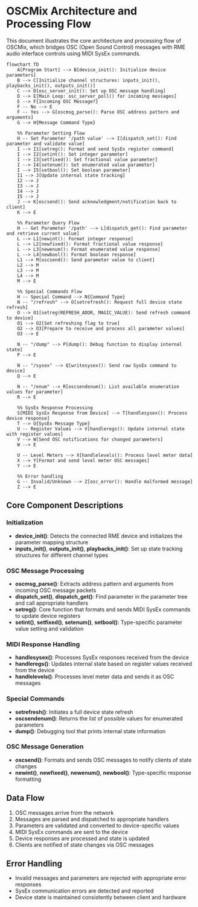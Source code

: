 # OSCMix Architecture and Processing Flow

This document illustrates the core architecture and processing flow of OSCMix, which bridges OSC (Open Sound Control) messages with RME audio interface controls using MIDI SysEx commands.

```mermaid
flowchart TD
    A[Program Start] --> B[device_init(): Initialize device parameters]
    B --> C[Initialize channel structures: inputs_init(), playbacks_init(), outputs_init()]
    C --> D[osc_server_init(): Set up OSC message handling]
    D --> E[Main Loop: osc_server_poll() for incoming messages]
    E --> F{Incoming OSC Message?}
    F -- No --> E
    F -- Yes --> G[oscmsg_parse(): Parse OSC address pattern and arguments]
    G --> H{Message Command Type}

    %% Parameter Setting Flow
    H -- Set Parameter '/path value' --> I[dispatch_set(): Find parameter and validate value]
    I --> I1[setreg(): Format and send SysEx register command]
    I --> I2[setint(): Set integer parameter]
    I --> I3[setfixed(): Set fractional value parameter]
    I --> I4[setenum(): Set enumerated value parameter]
    I --> I5[setbool(): Set boolean parameter]
    I1 --> J[Update internal state tracking]
    I2 --> J
    I3 --> J
    I4 --> J
    I5 --> J
    J --> K[oscsend(): Send acknowledgment/notification back to client]
    K --> E

    %% Parameter Query Flow
    H -- Get Parameter '/path' --> L[dispatch_get(): Find parameter and retrieve current value]
    L --> L1[newint(): Format integer response]
    L --> L2[newfixed(): Format fractional value response]
    L --> L3[newenum(): Format enumerated value response]
    L --> L4[newbool(): Format boolean response]
    L1 --> M[oscsend(): Send parameter value to client]
    L2 --> M
    L3 --> M
    L4 --> M
    M --> E

    %% Special Commands Flow
    H -- Special Command --> N{Command Type}
    N -- "/refresh" --> O[setrefresh(): Request full device state refresh]
    O --> O1[setreg(REFRESH_ADDR, MAGIC_VALUE): Send refresh command to device]
    O1 --> O2[Set refreshing flag to true]
    O2 --> O3[Prepare to receive and process all parameter values]
    O3 --> E

    N -- "/dump" --> P[dump(): Debug function to display internal state]
    P --> E

    N -- "/sysex" --> Q[writesysex(): Send raw SysEx command to device]
    Q --> E

    N -- "/enum" --> R[oscsendenum(): List available enumeration values for parameter]
    R --> E

    %% SysEx Response Processing
    S[MIDI SysEx Response from Device] --> T[handlesysex(): Process device response]
    T --> U{SysEx Message Type}
    U -- Register Values --> V[handleregs(): Update internal state with register values]
    V --> W[Send OSC notifications for changed parameters]
    W --> E

    U -- Level Meters --> X[handlelevels(): Process level meter data]
    X --> Y[Format and send level meter OSC messages]
    Y --> E

    %% Error handling
    G -- Invalid/Unknown --> Z[osc_error(): Handle malformed message]
    Z --> E
```

## Core Component Descriptions

### Initialization

- **device_init()**: Detects the connected RME device and initializes the parameter mapping structure
- **inputs_init()**, **outputs_init()**, **playbacks_init()**: Set up state tracking structures for different channel types

### OSC Message Processing

- **oscmsg_parse()**: Extracts address pattern and arguments from incoming OSC message packets
- **dispatch_set()**, **dispatch_get()**: Find parameter in the parameter tree and call appropriate handlers
- **setreg()**: Core function that formats and sends MIDI SysEx commands to update device registers
- **setint()**, **setfixed()**, **setenum()**, **setbool()**: Type-specific parameter value setting and validation

### MIDI Response Handling

- **handlesysex()**: Processes SysEx responses received from the device
- **handleregs()**: Updates internal state based on register values received from the device
- **handlelevels()**: Processes level meter data and sends it as OSC messages

### Special Commands

- **setrefresh()**: Initiates a full device state refresh
- **oscsendenum()**: Returns the list of possible values for enumerated parameters
- **dump()**: Debugging tool that prints internal state information

### OSC Message Generation

- **oscsend()**: Formats and sends OSC messages to notify clients of state changes
- **newint()**, **newfixed()**, **newenum()**, **newbool()**: Type-specific response formatting

## Data Flow

1. OSC messages arrive from the network
2. Messages are parsed and dispatched to appropriate handlers
3. Parameters are validated and converted to device-specific values
4. MIDI SysEx commands are sent to the device
5. Device responses are processed and state is updated
6. Clients are notified of state changes via OSC messages

## Error Handling

- Invalid messages and parameters are rejected with appropriate error responses
- SysEx communication errors are detected and reported
- Device state is maintained consistently between client and hardware
